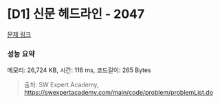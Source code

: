 # [D1] 신문 헤드라인 - 2047 

[문제 링크](https://swexpertacademy.com/main/code/problem/problemDetail.do?contestProbId=AV5QKsLaAy0DFAUq) 

### 성능 요약

메모리: 26,724 KB, 시간: 116 ms, 코드길이: 265 Bytes



> 출처: SW Expert Academy, https://swexpertacademy.com/main/code/problem/problemList.do